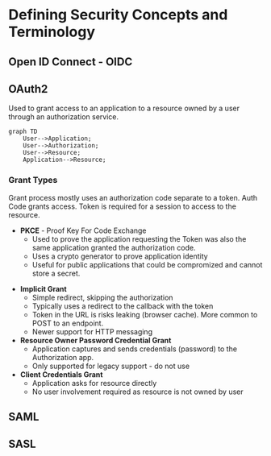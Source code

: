 # Defining Security Concepts and Terminology

## Open ID Connect - OIDC

## OAuth2

Used to grant access to an application to a resource owned by a user through an authorization service.

```mermaid
graph TD
    User-->Application;
    User-->Authorization;
    User-->Resource;
    Application-->Resource;
```

### Grant Types

Grant process mostly uses an authorization code separate to a token. Auth Code grants access. Token is required for a session to access to the resource.

-   **PKCE** - Proof Key For Code Exchange
    -   Used to prove the application requesting the Token was also the same application granted the authorization code.
    -   Uses a crypto generator to prove application identity
    -   Useful for public applications that could be compromized and cannot store a secret.

*   **Implicit Grant**
    -   Simple redirect, skipping the authorization
    -   Typically uses a redirect to the callback with the token
    -   Token in the URL is risks leaking (browser cache). More common to POST to an endpoint.
    -   Newer support for HTTP messaging
*   **Resource Owner Password Credential Grant**
    -   Application captures and sends credentials (password) to the Authorization app.
    -   Only supported for legacy support - do not use
*   **Client Credentials Grant**
    -   Application asks for resource directly
    -   No user involvement required as resource is not owned by user

## SAML

## SASL
